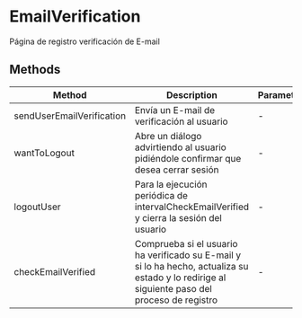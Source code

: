 # EmailVerification

Página de registro verificación de E-mail

## Methods

<!-- @vuese:EmailVerification:methods:start -->
|Method|Description|Parameters|
|---|---|---|
|sendUserEmailVerification|Envía un E-mail de verificación al usuario|-|
|wantToLogout|Abre un diálogo advirtiendo al usuario pidiéndole confirmar que desea cerrar sesión|-|
|logoutUser|Para la ejecución periódica de intervalCheckEmailVerified y cierra la sesión del usuario|-|
|checkEmailVerified|Comprueba si el usuario ha verificado su E-mail y si lo ha hecho, actualiza su estado y lo redirige al siguiente paso del proceso de registro|-|

<!-- @vuese:EmailVerification:methods:end -->


